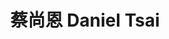 ---
chinese_name: 蔡尚恩
english_name: Daniel Tsai
title: 蔡尚恩 Daniel Tsai
id: danieltsai
collection: members
position: Part-time Research Assistant
type: part-time research assistant
department: 123
image_path: https://source.unsplash.com/collection/139386/600x600?a=.png
photo: danieltsai.jpeg
blurb: 123
---